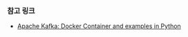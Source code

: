 ### 참고 링크
* [Apache Kafka: Docker Container and examples in Python](https://towardsdatascience.com/kafka-docker-python-408baf0e1088)
